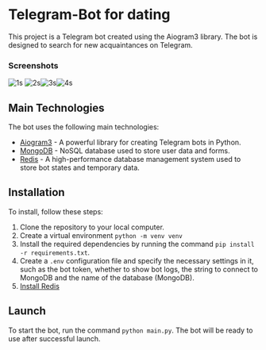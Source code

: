 # Telegram-Bot for dating

This project is a Telegram bot created using the Aiogram3 library. The bot is designed to search for new acquaintances on Telegram.

<!-- [***Here you can see the bot itself***](https://t.me/nezbut_for_daiting_bot) -->

### Screenshots

![1s](https://github.com/nezbut/Telegram-Bot-for-dating/assets/121932692/5d169eef-83aa-47b6-a984-f9fc15adcc50) ![2s](https://github.com/nezbut/Telegram-Bot-for-dating/assets/121932692/5562f7cc-1173-4a3e-9624-bdc8ce5395e1)![3s](https://github.com/nezbut/Telegram-Bot-for-dating/assets/121932692/31597a10-f6fa-4081-b85f-8eb803f06cd0)![4s](https://github.com/nezbut/Telegram-Bot-for-dating/assets/121932692/5f1f4a99-c1f5-4dca-b1fa-360e61442256)

## Main Technologies

The bot uses the following main technologies:

- [Aiogram3](https://docs.aiogram.dev/en/latest/) - A powerful library for creating Telegram bots in Python.
- [MongoDB](https://www.mongodb.com/) - NoSQL database used to store user data and forms.
- [Redis](https://redis.io/) - A high-performance database management system used to store bot states and temporary data.

## Installation

To install, follow these steps:

1. Clone the repository to your local computer.
2. Create a virtual environment `python -m venv venv`
3. Install the required dependencies by running the command `pip install -r requirements.txt`.
4. Create a `.env` configuration file and specify the necessary settings in it, such as the bot token, whether to show bot logs, the string to connect to MongoDB and the name of the database (MongoDB).
5. [Install Redis](https://redis.io/docs/install/install-redis/)

## Launch

To start the bot, run the command `python main.py`. The bot will be ready to use after successful launch.